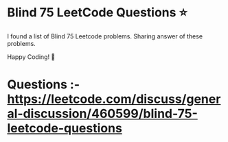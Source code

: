 # Blind 75 LeetCode Questions ⭐

I found a list of Blind 75 Leetcode problems. Sharing answer of these problems.

Happy Coding! 🙂

<h1>Questions :- <a href="https://leetcode.com/discuss/general-discussion/460599/blind-75-leetcode-questions">https://leetcode.com/discuss/general-discussion/460599/blind-75-leetcode-questions</a> </h1>
